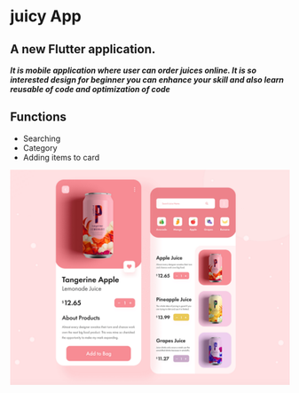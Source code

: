 # juicy App

## A new Flutter application.


***It is mobile application where user can order juices online. It is so interested design for beginner you can enhance your skill and also learn reusable of code and optimization of code***

## Functions
- Searching
- Category
- Adding items to card




![App Interface](/images/interface.png)
